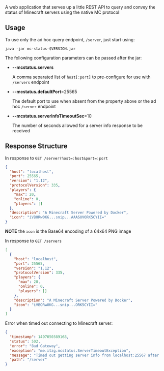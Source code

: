
A web application that serves up a little REST API to query and convey the status of Minecraft servers using the native MC protocol
## Usage

To use only the ad hoc query endpoint, `/server`, just start using:

    java -jar mc-status-$VERSION.jar
    
The following configuration parameters can be passed after the jar:

* **--mcstatus.servers**
  
  A comma separated list of `host[:port]` to pre-configure for use with `/servers` endpoint 

* **--mcstatus.defaultPort**=25565

  The default port to use when absent from the property above or the ad hoc `/server` endpoint

* **--mcstatus.serverInfoTimeoutSec**=10

  The number of seconds allowed for a server info response to be received

## Response Structure

In response to `GET /server?host=:host&port=:port`

```json
{
  "host": "localhost",
  "port": 25565,
  "version": "1.12",
  "protocolVersion": 335,
  "players": {
    "max": 20,
    "online": 0,
    "players": []
  },
  "description": "A Minecraft Server Powered by Docker",
  "icon": "iVBORw0KG...snip...AAASUVORK5CYII="
}
```

**NOTE** the `icon` is the Base64 encoding of a 64x64 PNG image

In response to `GET /servers`

```json
[
  {
    "host": "localhost",
    "port": 25565,
    "version": "1.12",
    "protocolVersion": 335,
    "players": {
      "max": 20,
      "online": 0,
      "players": []
    },
    "description": "A Minecraft Server Powered by Docker",
    "icon": "iVBORw0KG...snip...ORK5CYII="
  }
]
```

Error when timed out connecting to Minecraft server:

```json
{
  "timestamp": 1497050389168,
  "status": 502,
  "error": "Bad Gateway",
  "exception": "me.itzg.mcstatus.ServerTimeoutException",
  "message": "Timed out getting server info from localhost:25567 after 10 seconds",
  "path": "/server"
}
```